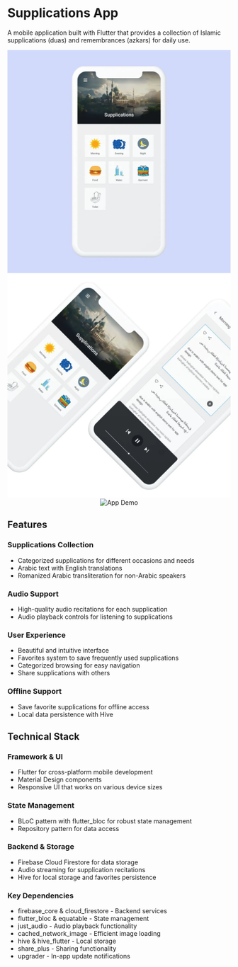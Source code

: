 # Supplications App

A mobile application built with Flutter that provides a collection of Islamic supplications (duas) and remembrances (azkars) for daily use.

<div align="center">
  <img src="./images/1.jpeg" alt="Supplications App">
  <img src="./images/2.jpeg" alt="Supplications List">
  <img src="./images/3.gif" alt="App Demo">
</div>

## Features

### Supplications Collection

- Categorized supplications for different occasions and needs
- Arabic text with English translations
- Romanized Arabic transliteration for non-Arabic speakers

### Audio Support

- High-quality audio recitations for each supplication
- Audio playback controls for listening to supplications

### User Experience

- Beautiful and intuitive interface
- Favorites system to save frequently used supplications
- Categorized browsing for easy navigation
- Share supplications with others

### Offline Support

- Save favorite supplications for offline access
- Local data persistence with Hive

## Technical Stack

### Framework & UI

- Flutter for cross-platform mobile development
- Material Design components
- Responsive UI that works on various device sizes

### State Management

- BLoC pattern with flutter_bloc for robust state management
- Repository pattern for data access

### Backend & Storage

- Firebase Cloud Firestore for data storage
- Audio streaming for supplication recitations
- Hive for local storage and favorites persistence

### Key Dependencies

- firebase_core & cloud_firestore - Backend services
- flutter_bloc & equatable - State management
- just_audio - Audio playback functionality
- cached_network_image - Efficient image loading
- hive & hive_flutter - Local storage
- share_plus - Sharing functionality
- upgrader - In-app update notifications
